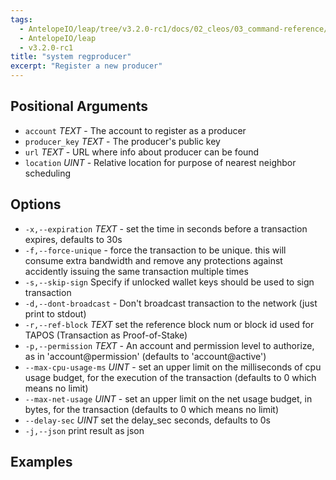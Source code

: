 ```yaml
---
tags:
  - AntelopeIO/leap/tree/v3.2.0-rc1/docs/02_cleos/03_command-reference/system/system-regproducer.md
  - AntelopeIO/leap
  - v3.2.0-rc1
title: "system regproducer"
excerpt: "Register a new producer"
---
```

## Positional Arguments
- `account` _TEXT_ - The account to register as a producer
- `producer_key` _TEXT_ - The producer's public key
- `url` _TEXT_ - URL where info about producer can be found
- `location` _UINT_ - Relative location for purpose of nearest neighbor scheduling
## Options
- `-x,--expiration` _TEXT_ - set the time in seconds before a transaction expires, defaults to 30s
- `-f,--force-unique` - force the transaction to be unique. this will consume extra bandwidth and remove any protections against accidently issuing the same transaction multiple times
- `-s,--skip-sign` Specify if unlocked wallet keys should be used to sign transaction
- `-d,--dont-broadcast` - Don't broadcast transaction to the network (just print to stdout)
- `-r,--ref-block` _TEXT_         set the reference block num or block id used for TAPOS (Transaction as Proof-of-Stake)
- `-p,--permission`  _TEXT_ - An account and permission level to authorize, as in 'account@permission' (defaults to 'account@active')
- `--max-cpu-usage-ms` _UINT_ - set an upper limit on the milliseconds of cpu usage budget, for the execution of the transaction (defaults to 0 which means no limit)
- `--max-net-usage` _UINT_ - set an upper limit on the net usage budget, in bytes, for the transaction (defaults to 0 which means no limit)
- `--delay-sec` _UINT_            set the delay_sec seconds, defaults to 0s
- `-j,--json` print result as json

## Examples
